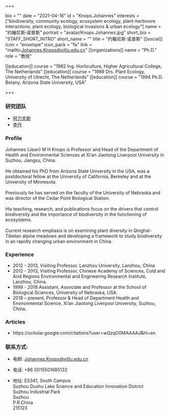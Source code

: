 +++

bio = ""
date = "2021-04-16"
id = "Knops.Johannes"
interests = ["biodiversity, community ecology, ecosystem ecology, plant-herbivore interactions, plant ecology, biological invasions & urban ecology"]
name = "约翰尼斯·诺普斯"
portrait = "avatar/Knops.Johannes.jpg"
short_bio = "STAFF_SHORT_INTRO"
short_name = ""
title = "约翰尼斯·诺普斯"
[[social]]
    icon = "envelope"
    icon_pack = "fa"
    link = "mailto:Johannes.Knops@xjtlu.edu.cn"
[[organizations]]
    name = "Ph.D."
    role = "教授"

[[education]]
    course = "1982 Ing. Horticulture, Higher Agricultural College, The Netherlands"
[[education]]
    course = "1989 Drs. Plant Ecology, University of Utrecht, The Netherlands"
[[education]]
    course = "1994	Ph.D. Botany, Arizona State University, USA"

+++


<!-- Research Team Begins -->


### 研究团队


- [阿力克斯](../../post/postgraduates/#Denton.Alex)
- [李丹](../../post/postgraduates/#Li.Dan)
<!-- Research Team Ends -->


<!-- Alumni Begins -->


<!-- Alumni Ends -->


<!-- Teaching Begins -->


<!-- Teaching Ends -->



<!-- XJTLU Profile Begins -->

### Profile

Johannes (Jean) M H Knops is Professor and Head of the Department of Health and Environmental Sciences at Xi’an Jiaotong Liverpool University in Suzhou, Jiangsu, China.  <br><br>He obtained his PhD from Arizona State University in the USA, was a postdoctoral fellow at the University of California, Berkeley and at the University of Minnesota.  <br><br>Previously he has served on the faculty of the University of Nebraska and was director of the Cedar Point Biological Station. <br><br>His teaching, research, and publications focus on the drivers that control biodiversity and the importance of biodiversity in the functioning of ecosystems. <br><br>Current research emphasis is on examining plant diversity in Qinghai-Tibetan alpine meadows and developing a framework to study biodiversity in an rapidly changing urban environment in China.

###  Experience

<ul> <li> 2012 - 2013, Visiting Professor. Lanzhou University, Lanzhou, China </li><li> 2012 - 2013, Visiting Professor, Chinese Academy of Sciences, Cold and Arid Regions Environmental and Engineering Research Institute, Lanzhou, China. </li><li> 1999 - 2018		Assistant, Associate and Professor at the School of Biological Sciences, University of Nebraska, USA. </li><li> 2018 – present, Professor & Head of Department Health and Environmental Science, Xi’an Jiaotong Liverpool University, Suzhou, China. </li> </ul>

###  Articles

<ul> <li> https://scholar.google.com/citations?user=wQzqO0MAAAAJ&hl=en </li> </ul>


### 联系方式:

 - 电邮: Johannes.Knops@xjtlu.edu.cn

 - 电话: +86 (0)15501685132

 - 地址: ES341, South Campus<br> Suzhou Dushu Lake Science and Education Innovation District <br> Suzhou Industrial Park <br> Suzhou <br> P.R.China<br> 215123<br><br>


<!-- XJTLU Profile Ends -->

